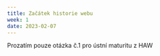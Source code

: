 ```yaml
---
title: Začátek historie webu
week: 1
date: 2023-02-07
---
```


Prozatím pouze otázka č.1 pro ústní maturitu z HAW

<!--
1. Create a [new repository based on Just the Class](https://github.com/kevinlin1/just-the-class/generate).
1. Configure a [publishing source for GitHub Pages](https://help.github.com/en/articles/configuring-a-publishing-source-for-github-pages). Your course website is now live!
1. Update `_config.yml` with your course information.
1. Edit and create `.md` [Markdown files](https://guides.github.com/features/mastering-markdown/) to add your content.
-->

